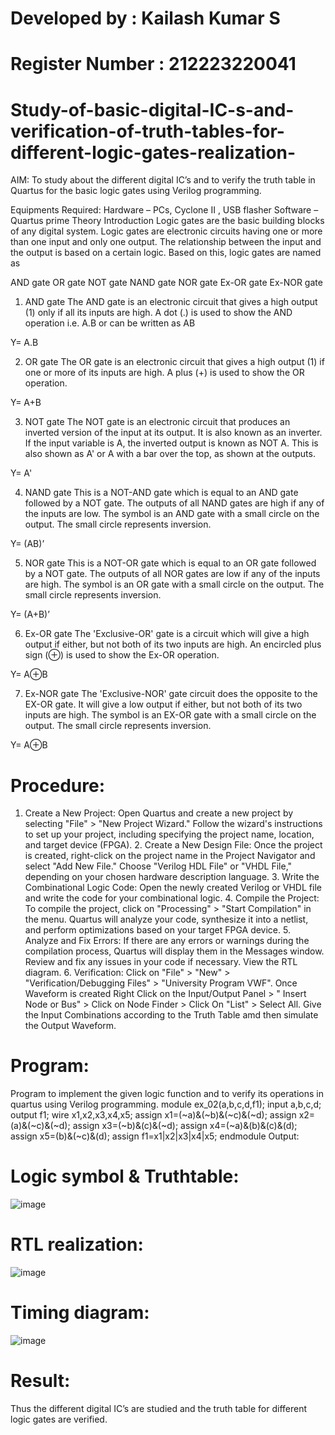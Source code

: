 
# Developed by : Kailash Kumar S
# Register Number : 212223220041
# Study-of-basic-digital-IC-s-and-verification-of-truth-tables-for-different-logic-gates-realization-
 AIM:
To study about the different digital IC’s and to verify the truth table in Quartus for the basic logic gates using Verilog programming.

Equipments Required:
Hardware – PCs, Cyclone II , USB flasher
Software – Quartus prime
Theory
Introduction
Logic gates are the basic building blocks of any digital system. Logic gates are electronic circuits having one or more than one input and only one output. The relationship between the input and the output is based on a certain logic. Based on this, logic gates are named as

AND gate
OR gate
NOT gate
NAND gate
NOR gate
Ex-OR gate
Ex-NOR gate
1) AND gate
The AND gate is an electronic circuit that gives a high output (1) only if all its inputs are high. A dot (.) is used to show the AND operation i.e. A.B or can be written as AB

Y= A.B

2) OR gate
The OR gate is an electronic circuit that gives a high output (1) if one or more of its inputs are high. A plus (+) is used to show the OR operation.

Y= A+B

3) NOT gate
The NOT gate is an electronic circuit that produces an inverted version of the input at its output. It is also known as an inverter. If the input variable is A, the inverted output is known as NOT A. This is also shown as A' or A with a bar over the top, as shown at the outputs.

Y= A'

4) NAND gate
This is a NOT-AND gate which is equal to an AND gate followed by a NOT gate. The outputs of all NAND gates are high if any of the inputs are low. The symbol is an AND gate with a small circle on the output. The small circle represents inversion.

Y= (AB)’

5) NOR gate
This is a NOT-OR gate which is equal to an OR gate followed by a NOT gate. The outputs of all NOR gates are low if any of the inputs are high. The symbol is an OR gate with a small circle on the output. The small circle represents inversion.

Y= (A+B)’

6) Ex-OR gate
The 'Exclusive-OR' gate is a circuit which will give a high output if either, but not both of its two inputs are high. An encircled plus sign (⊕) is used to show the Ex-OR operation.

Y= A⊕B

7) Ex-NOR gate
The 'Exclusive-NOR' gate circuit does the opposite to the EX-OR gate. It will give a low output if either, but not both of its two inputs are high. The symbol is an EX-OR gate with a small circle on the output. The small circle represents inversion.

Y= A⊕B

# Procedure:
1. Create a New Project: Open Quartus and create a new project by selecting "File" > "New Project Wizard." Follow the
wizard's instructions to set up your project, including specifying the project name, location, and target device (FPGA). 2. Create a New Design File: Once the project is created, right-click on the project name in the Project Navigator and
select "Add New File." Choose "Verilog HDL File" or "VHDL File," depending on your chosen hardware description
language. 3. Write the Combinational Logic Code: Open the newly created Verilog or VHDL file and write the code for your
combinational logic. 4. Compile the Project: To compile the project, click on "Processing" > "Start Compilation" in the menu. Quartus will
analyze your code, synthesize it into a netlist, and perform optimizations based on your target FPGA device. 5. Analyze and Fix Errors: If there are any errors or warnings during the compilation process, Quartus will display them in
the Messages window. Review and fix any issues in your code if necessary. View the RTL diagram. 6. Verification: Click on "File" > "New" > "Verification/Debugging Files" > "University Program VWF". Once Waveform is
created Right Click on the Input/Output Panel > " Insert Node or Bus" > Click on Node Finder > Click On "List" > Select
All. Give the Input Combinations according to the Truth Table amd then simulate the Output Waveform.

# Program:
Program to implement the given logic function and to verify its operations in quartus using Verilog programming. module ex_02(a,b,c,d,f1);
input a,b,c,d;
output f1;
wire x1,x2,x3,x4,x5;
assign x1=(~a)&(~b)&(~c)&(~d);
assign x2=(a)&(~c)&(~d);
assign x3=(~b)&(c)&(~d);
assign x4=(~a)&(b)&(c)&(d);
assign x5=(b)&(~c)&(d);
assign f1=x1|x2|x3|x4|x5;
endmodule
Output:
# Logic symbol & Truthtable:
![image](https://github.com/vasanthkumarch/Study-of-basic-digital-IC-s-and-verification-of-truth-tables-for-different-logic-gates-realization-/assets/149034874/1ce756b3-b883-46e4-be7f-c719dc36365e)

# RTL realization:
![image](https://github.com/vasanthkumarch/Study-of-basic-digital-IC-s-and-verification-of-truth-tables-for-different-logic-gates-realization-/assets/149034874/436a2890-4b0d-49ec-8a5a-0a8b19cba270)

# Timing diagram:
![image](https://github.com/vasanthkumarch/Study-of-basic-digital-IC-s-and-verification-of-truth-tables-for-different-logic-gates-realization-/assets/149034874/16247300-6029-4040-a4a4-11dac12d1e6b)

# Result:
Thus the different digital IC’s are studied and the truth table for different logic gates are verified.
